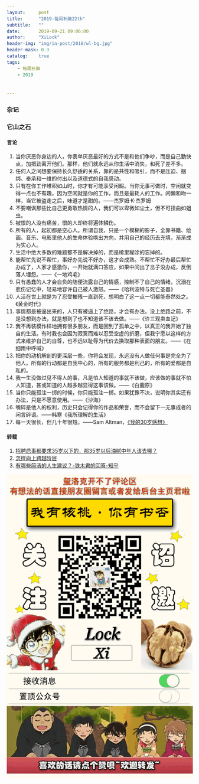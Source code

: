 ```yaml
---
layout:     post
title:      "2019-每周补脑22th"
subtitle:   ""
date:       2019-09-21 09:06:00
author:     "XiLock"
header-img: "img/in-post/2018/wl-bg.jpg"
header-mask: 0.3
catalog:    true
tags:
    - 每周补脑
    - 2019


---
```

 
### 杂记



### 它山之石
#### 言论
1. 当你厌恶你身边的人，你表单厌恶最好的方式不是和他们争吵，而是自己勤快点，加把劲离开他们。那样，他们就永远从你生活中消失，和死了差不多。
1. 任何人之间想要保持长久舒适的关系，靠的是共性和吸引，而不是压迫、捆绑、奉承和一维的付出以及道德式的自我感动。
1. 只有在你工作堆积如山时，你才有可能享受闲暇。当你无事可做时，空闲就变得一点也不有趣，因为空闲就是你的工作，而且是最耗人的工作。闲懒和吻一样，当它被盗走之后，味道才是甜的。——杰罗姆·K·杰罗姆
1. 不要嘲讽那些比自己更勇敢热情的人，我们可以卑微如尘土，但不可扭曲如蛆虫。
1. 被恨的人没有痛苦，恨的人却终将遍体鳞伤。
1. 所有的人，起初都是空心人。所谓自我，只是一个模糊的影子，全靠书籍、绘画、音乐、电影里他人的生命体验唤出方向，并用自己的经历去充填，渐渐成为实心人。
1. 生活中绝大多数的难题都不是解决掉的，而是稀里糊涂的忘掉的。
1. 能帮忙先说不帮忙，事好办先说不好办，这才会成熟。不帮忙不好办最后帮忙办成了，人家才感激你，一开始就满口答应，如果中间出了岔子没办成，反倒落人埋怨。——《一地鸡毛》
1. 只有愚蠢的人才会自负的随便流露自己的情感，控制不了自己的情绪，沉溺在悲伤记忆中，轻易地容许自己被人激怒。——《哈利波特与死亡圣器》
1. 人活在世上就是为了忍受摧残一直到死，想明白了这一点一切都能泰然处之。《黄金时代》
1. 事情都是被逼出来的，人只有被逼上了绝路，才会有办法。没上绝路之前，不是没想到办法，就是想到了也不知道该不该去做。——《许三观卖血记》
1. 我不再装模作样地拥有很多朋友，而是回到了孤单之中，以真正的我开始了独自的生活。有时我也会因为寂寞而难以忍受空虚的折磨，但我宁愿以这样的方式来维护自己的自尊，也不远以耻辱为代价去换取那种表面的朋友。——《在细雨中呼喊》
1. 把你的动机解剖的更深层一些，你将会发现，永远没有人做任何事是完全为了他人。所有的行动都是自我中心的，所有的服务都是利己的，所有的爱都是自私的。
1. 我一生没做过见不得人的事，凡是怕人知道的事就不该做，应该做的事就不怕人知道，甚或知道的人越多越显得这事该做。——《白鹿原》
1. 当你只能孤注一掷的时候，你只能孤注一掷。如果犹豫不决，说明你其实还有办法，只是不愿意使用。——《沙海》
1. 嘴碎是他人的权利，历史只会记得你的作品和荣誉，而不会留下一无事成者的闲言碎语。——韩寒《我所理解的生活》
1. 每一天很长，但几十年很短。——Sam Altman，[《我的30岁感想》](https://blog.samaltman.com/the-days-are-long-but-the-decades-are-short)  



#### 转载
1. [招聘启事都要求35岁以下的，那35岁以后油腻中年人该去哪？](https://mp.weixin.qq.com/s/AXmXQye9_puIFVn_okTEPw)  
1. [怎样向上跨越阶层](https://mp.weixin.qq.com/s?__biz=MzUzMjY0NDY4Ng==&mid=2247485129&idx=1&sn=a3561ba9237df1a6179a5e895eeb8b2b&chksm=fab150e8cdc6d9feb1fc549a47ed954707b7997a1da386095f193be601fa801a89f90c6a60c5&scene=21#wechat_redirect)  
1. [有哪些简洁的人生建议？-铁木君的回答-知乎](https://www.zhihu.com/question/19869956/answer/816451790)    

![](/img/wc-tail.GIF)
